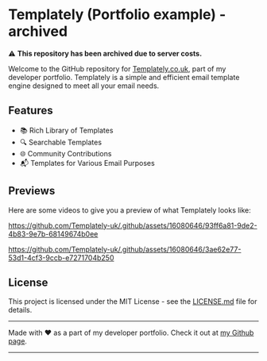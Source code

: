 # Templately (Portfolio example) - archived

:warning: **This repository has been archived due to server costs.**

Welcome to the GitHub repository for [Templately.co.uk](https://templately.co.uk), part of my developer portfolio. Templately is a simple and efficient email template engine designed to meet all your email needs.

## Features

- 📚 Rich Library of Templates
- 🔍 Searchable Templates
- 🌐 Community Contributions
- 📬 Templates for Various Email Purposes

## Previews

Here are some videos to give you a preview of what Templately looks like:

https://github.com/Templately-uk/.github/assets/16080646/93ff6a81-9de2-4b83-9e7b-68149674b0ee

https://github.com/Templately-uk/.github/assets/16080646/3ae62e77-53d1-4cf3-9ccb-e7271704b250

## License

This project is licensed under the MIT License - see the [LICENSE.md](LICENSE.md) file for details.

---

Made with ❤️ as a part of my developer portfolio. Check it out at [my Github page](https://github.com/james-buzz).

---

